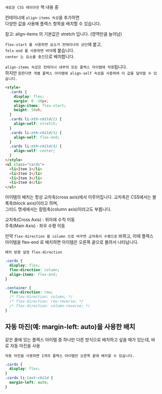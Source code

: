 `새로운 CSS 레이아웃` 책 내용 중

컨테이너에 `align-items 속성`을 추가하면  
다양한 값을 사용해 플렉스 항목을 배치할 수 있습니다.

참고: align-items 의 기본값은 stretch 입니다. (영역만큼 늘어남)

`flex-start 를 사용하면 요소가 컨테이너의 상단`에 붙고,  
`felx-end 를 사용하면 바닥`에 붙습니다.  
`center 는 요소를 중간`으로 배치합니다.

`align-items 속성은 컨테이너 내부의 모든 플렉스 아이템에 적용`됩니다.  
하지만 `원한다면 개별 플렉스 아이템에 align-self 속성을 사용하여 이 값을 덮어쓸 수 있습니다.`

```html
<style>
  .cards {
    display: flex;
    margin: 0 -10px;
    align-items: flex-start;
    height: 50vh;
  }
  .cards li:nth-child(2) {
    align-self: stretch;
  }
  .cards li:nth-child(3) {
    align-self: flex-end;
  }
  .cards li:nth-child(4) {
    align-self: center;
  }
</style>
<ul class="cards">
  <li>Item 1</li>
  <li>Item 2</li>
  <li>Item 3</li>
  <li>Item 4</li>
</ul>
```

아이템의 배치는 항상 교차축(cross axis)에서 이루어집니다.
교차축은 CSS에서는 블록축(block axis)이라고 하며,  
그리드 명세에서는 칼럼축(column axis)이라고도 부릅니다.

교차축(Cross Axis) : 위아래 수직 이동  
주축(Main Axis) : 좌우 수평 이동

만약 `flex-direction 을 column 으로 바꾸면 교차축이 수평으로` 바뀌고,
이때 플렉스 아이템을 flex-end 로 배치하면 아이템은 오른쪽 끝으로 몰려서 나타납니다.

`배치 방향 설정 flex-direction`

```css
.cards {
  display: flex;
  flex-direction: column;
  align-items: flex-end;
}
```

```css
.container {
  flex-direction: row;
  /* flex-direction: column; */
  /* flex-direction: row-reverse; */
  /* flex-direction: column-reverse; */
}
```

## 자동 마진(예: margin-left: auto)을 사용한 배치

같은 줄에 있는 플렉스 아이템 중 하나만 다른 방식으로 배치하고 싶을 때가 있는데, 바로 자동 마진을 사용

`자동 마진을 사용하면 1개의 플랙스 아이템만 오른쪽 끝에 배치할 수 있습니다.`

```css
.cards {
  display: flex;
}
.cards li:last-child {
  margin-left: auto;
}
```
